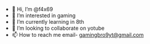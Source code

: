 - 👋 Hi, I’m @f4x69
- 👀 I’m interested in gaming
- 🌱 I’m currently learning in 8th
- 💞️ I’m looking to collaborate on yotube
- 📫 How to reach me email- gamingbro9yt@gmail.com

<!---
f4x69/f4x69 is a ✨ special ✨ repository because its `README.md` (this file) appears on your GitHub profile.
You can click the Preview link to take a look at your changes.
--->
